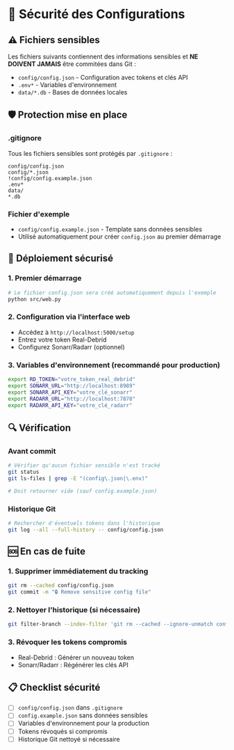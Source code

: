 # 🔐 Sécurité des Configurations

## ⚠️ Fichiers sensibles

Les fichiers suivants contiennent des informations sensibles et **NE DOIVENT JAMAIS** être commitées dans Git :

- `config/config.json` - Configuration avec tokens et clés API
- `.env*` - Variables d'environnement
- `data/*.db` - Bases de données locales

## 🛡️ Protection mise en place

### .gitignore
Tous les fichiers sensibles sont protégés par `.gitignore` :
```gitignore
config/config.json
config/*.json
!config/config.example.json
.env*
data/
*.db
```

### Fichier d'exemple
- `config/config.example.json` - Template sans données sensibles
- Utilisé automatiquement pour créer `config.json` au premier démarrage

## 🚀 Déploiement sécurisé

### 1. Premier démarrage
```bash
# Le fichier config.json sera créé automatiquement depuis l'exemple
python src/web.py
```

### 2. Configuration via l'interface web
- Accédez à `http://localhost:5000/setup`
- Entrez votre token Real-Debrid
- Configurez Sonarr/Radarr (optionnel)

### 3. Variables d'environnement (recommandé pour production)
```bash
export RD_TOKEN="votre_token_real_debrid"
export SONARR_URL="http://localhost:8989"
export SONARR_API_KEY="votre_clé_sonarr"
export RADARR_URL="http://localhost:7878"
export RADARR_API_KEY="votre_clé_radarr"
```

## 🔍 Vérification

### Avant commit
```bash
# Vérifier qu'aucun fichier sensible n'est tracké
git status
git ls-files | grep -E "(config\.json|\.env)"

# Doit retourner vide (sauf config.example.json)
```

### Historique Git
```bash
# Rechercher d'éventuels tokens dans l'historique
git log --all --full-history -- config/config.json
```

## 🆘 En cas de fuite

### 1. Supprimer immédiatement du tracking
```bash
git rm --cached config/config.json
git commit -m "🔒 Remove sensitive config file"
```

### 2. Nettoyer l'historique (si nécessaire)
```bash
git filter-branch --index-filter 'git rm --cached --ignore-unmatch config/config.json' HEAD
```

### 3. Révoquer les tokens compromis
- Real-Debrid : Générer un nouveau token
- Sonarr/Radarr : Régénérer les clés API

## 📋 Checklist sécurité

- [ ] `config/config.json` dans `.gitignore`
- [ ] `config.example.json` sans données sensibles  
- [ ] Variables d'environnement pour la production
- [ ] Tokens révoqués si compromis
- [ ] Historique Git nettoyé si nécessaire
